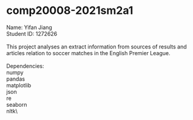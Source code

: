 # comp20008-2021sm2a1
Name: Yifan Jiang\
Student ID: 1272626\
\
This project analyses an extract information from sources of results and articles relation to soccer matches in the English Premier League.\
\
Dependencies:\
numpy \
pandas\
matplotlib\
json\
re\
seaborn\
nltk\
